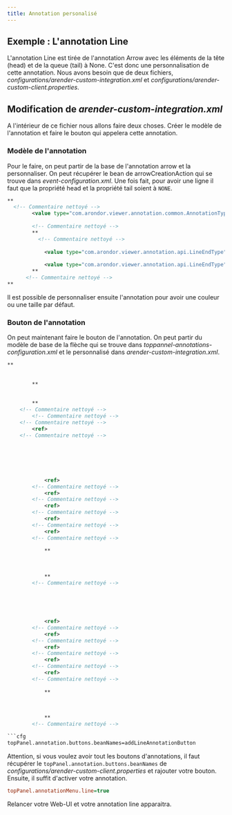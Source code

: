```yaml
---
title: Annotation personalisé
---
```


## Exemple : L'annotation Line

L'annotation Line est tirée de l'annotation Arrow avec les éléments de
la tête (head) et de la queue (tail) à None. C'est donc une
personnalisation de cette annotation. Nous avons besoin que de deux
fichiers, _configurations/arender-custom-integration.xml_
et _configurations/arender-custom-client.properties_.

## Modification de _arender-custom-integration.xml_

A l'intérieur de ce fichier nous allons faire deux choses. Créer le
modèle de l'annotation et faire le bouton qui appelera cette
annotation.

### Modèle de l'annotation

Pour le faire, on peut partir de la base de l'annotation arrow et la
personnaliser. On peut récupérer le bean de arrowCreationAction qui se
trouve dans _event-configuration.xml_. Une
fois fait, pour avoir une ligne il faut que la propriété head et la
propriété tail soient à `NONE`.

<!-- Commentaire nettoyé -->

``` xml
**
  <!-- Commentaire nettoyé -->
        <value type="com.arondor.viewer.annotation.common.AnnotationType">Line<!-- Commentaire nettoyé -->
      
        <!-- Commentaire nettoyé -->
        **
          <!-- Commentaire nettoyé -->
          
            <value type="com.arondor.viewer.annotation.api.LineEndType">NONE<!-- Commentaire nettoyé -->
          
            <value type="com.arondor.viewer.annotation.api.LineEndType">NONE<!-- Commentaire nettoyé -->
        **
      <!-- Commentaire nettoyé -->
**
```


Il est possible de personnaliser ensuite l'annotation pour avoir une
couleur ou une taille par défaut.

### Bouton de l'annotation

On peut maintenant faire le bouton de l'annotation. On peut partir du
modèle de base de la flèche qui se trouve dans _toppannel-annotations-configuration.xml_
et le personnalisé dans _arender-custom-integration.xml_.


``` xml
**
    
    
        **
            
            
        **
    <!-- Commentaire nettoyé -->
        <!-- Commentaire nettoyé -->
    <!-- Commentaire nettoyé -->
        <ref>
    <!-- Commentaire nettoyé -->
		
		
		
		
		
	  
			<ref>
		<!-- Commentaire nettoyé -->
			<ref>
		<!-- Commentaire nettoyé -->
			<ref>
		<!-- Commentaire nettoyé -->
			<ref>
		<!-- Commentaire nettoyé -->
			<ref>
		<!-- Commentaire nettoyé -->
		
			**
				
				
				
			**
		<!-- Commentaire nettoyé -->
		
		
		
		
	  
			<ref>
		<!-- Commentaire nettoyé -->
			<ref>
		<!-- Commentaire nettoyé -->
			<ref>
		<!-- Commentaire nettoyé -->
			<ref>
		<!-- Commentaire nettoyé -->
			<ref>
		<!-- Commentaire nettoyé -->
		
			**
				
				
				
			**
		<!-- Commentaire nettoyé -->

```cfg
topPanel.annotation.buttons.beanNames=addLineAnnotationButton
```


Attention, si vous voulez avoir tout les boutons d'annotations, il faut
récupérer le `topPanel.annotation.buttons.beanNames` de _configurations/arender-custom-client.properties_
et rajouter votre bouton. Ensuite, il suffit d'activer votre annotation.

<!-- Commentaire nettoyé -->

```cfg
topPanel.annotationMenu.line=true
```


Relancer votre Web-UI et votre annotation line apparaitra.
